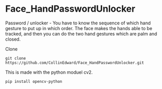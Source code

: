 # Face_HandPasswordUnlocker
Password / unlocker - You have to know the sequence of which hand gesture to put up in which order. The face makes the hands able to be tracked, and then you can do the two hand gestures which are palm and closed.

Clone
```
git clone https://github.com/CollinEdward/Face_HandPasswordUnlocker.git
```

This is made with the python moduel cv2.

```bash
pip install opencv-python
```